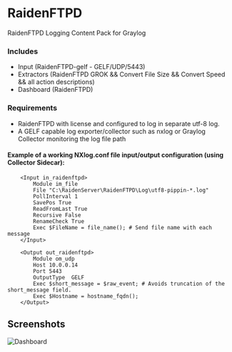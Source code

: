 # RaidenFTPD
RaidenFTPD Logging Content Pack for Graylog

### Includes

* Input (RaidenFTPD-gelf - GELF/UDP/5443)
* Extractors (RaidenFTPD GROK && Convert File Size && Convert Speed && all action descriptions)
* Dashboard (RaidenFTPD)

### Requirements

* RaidenFTPD with license and configured to log in separate utf-8 log.
* A GELF capable log exporter/collector such as nxlog or Graylog Collector monitoring the log file path

#### Example of a working NXlog.conf file input/output configuration (using Collector Sidecar):
```
    <Input in_raidenftpd>
        Module im_file
        File "C:\RaidenServer\RaidenFTPD\Log\utf8-pippin-*.log"
        PollInterval 1
        SavePos True
        ReadFromLast True
        Recursive False
        RenameCheck True
        Exec $FileName = file_name(); # Send file name with each message
    </Input>

    <Output out_raidenftpd>
        Module om_udp
        Host 10.0.0.14
        Port 5443
        OutputType  GELF
        Exec $short_message = $raw_event; # Avoids truncation of the short_message field.
        Exec $Hostname = hostname_fqdn();
    </Output>
```

## Screenshots
![Dashboard](https://cloud.githubusercontent.com/assets/813996/17567464/c811b5bc-5f3f-11e6-8b15-7295f109bc44.jpg)
